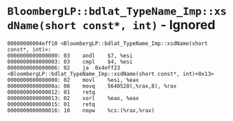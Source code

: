 # `BloombergLP::bdlat_TypeName_Imp::xsdName(short const*, int)` - Ignored

```x86asm
00000000004eff10 <BloombergLP::bdlat_TypeName_Imp::xsdName(short const*, int)>:
0000000000000000: 03	andl	$7, %esi
0000000000000003: 03	cmpl	$4, %esi
0000000000000006: 02	ja	0x4eff23 <BloombergLP::bdlat_TypeName_Imp::xsdName(short const*, int)+0x13>
0000000000000008: 02	movl	%esi, %eax
000000000000000a: 08	movq	5640528(,%rax,8), %rax
0000000000000012: 01	retq	
0000000000000013: 02	xorl	%eax, %eax
0000000000000015: 01	retq	
0000000000000016: 10	nopw	%cs:(%rax,%rax)
```
